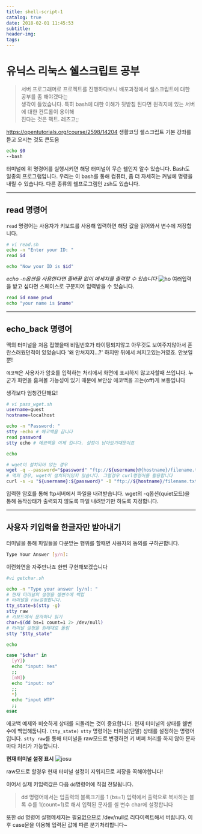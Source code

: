 ```yaml
---
title: shell-script-1
catalog: true
date: 2018-02-01 11:45:53
subtitle:
header-img:
tags:
---
```

# 유닉스 리눅스 쉘스크립트 공부

> 서버 프로그래머로 프로젝트를 진행하다보니 배포과정에서 쉘스크립트에 대한 공부를 좀 해야겠다는  
생각이 들었습니다. 특히 bash에 대한 이해가 뒷받침 된다면 원격지에 있는 서버에 대한 컨트롤이 용이해  
진다는 것은 팩트. 레츠고;;

https://opentutorials.org/course/2598/14204
생활코딩 쉘스크립트 기본 강좌를 듣고 오시는 것도 큰도움

```bash
echo $0
--bash
```
터미널에 위 명령어를 실행시키면 해당 터미널이 무슨 쉘인지 알수 있습니다.
Bash도 일종의 프로그램입니다.
우리는 이 bash를 통해 컴퓨터, 좀 더 자세히는 커널에 명령을 내릴 수 있습니다.
다른 종류의 쉘프로그램인 zsh도 있습니다.

---

## read 명령어
`read` 명령어는 사용자가 키보드를 사용해 입력하면
해당 값을 읽어와서 변수에 저장합니다.

```bash
# vi read.sh
echo -n "Enter your ID: "
read id

echo "Now your ID is $id"
```

*echo -n옵션을 사용한다면 줄바꿈 없이 메세지를 출력할 수 있습니다*
![ho](screenshot.png)
여러입력을 받고 싶다면 스페이스로 구분지어 입력받을 수 있습니다.

```bash
read id name pswd
echo "your name is $name"
```

---
## echo_back 명령어

맥의 터미널을 처음 접했을때
비밀번호가 타이핑되지않고 아무것도 보여주지않아서 혼란스러웠던적이 있었습니다
'왜 안쳐지지...?'
하지만 뒤에서 쳐지고있는거였죠. 안보일뿐!

`에코백`은 사용자가 암호를 입력하는 처리에서 화면에 표시하지 않고자할때 쓰입니다.
누군가 화면을 훔쳐볼 가능성이 있기 때문에
보안상 에코백을 끄는(off)게 보통입니다

생각보다 엄청간단해요!

```bash
# vi pass_wget.sh
username=guest
hostname=localhost

echo -n "Password: "
stty -echo # 에코백을 끕니다
read password
stty echo # 에코백을 이제 킵니다. 설정이 남아있기때문이죠

echo

# wget이 설치되어 있는 경우
wget -q --password="$password" "ftp://${username}@{hostname}/filename.txt"
# 맥의 경우, wget이 설치되어있지 않습니다. 그럴경우 curl명령어를 활용합니다
curl -s -u "${username}:${password}" -0 "ftp://${hostname}/filename.txt"
```

입력한 암호를 통해 ftp서버에서 파일을 내려받습니다.
wget의 -q옵션(quiet모드)을 통해 동작상태가 출력되지 않도록 파일 내려받기만 하도록 지정합니다.


---
## 사용자 키입력을 한글자만 받아내기
터미널을 통해 파일들을 다운받는 행위를 할때면 사용자의 동의를 구하곤합니다.
```bash
Type Your Answer [y/n]:
```
이런화면을 자주만나죠
한번 구현해보겠습니다
```bash
#vi getchar.sh

echo -n "Type your answer [y/n]: "
# 현재 터미널의 설정을 셀변수에 백업
# 터미널을 raw설정합니다.
tty_state=$(stty -g)
stty raw
# 키보드에서 문자하나 읽기
char=$(dd bs=1 count=1 2> /dev/null)
# 터미널 설정을 원래대로 돌림
stty "$tty_state"

echo

case "$char" in
  [yY])
  echo "input: Yes"
  ;;
  [nN])
  echo "input: no"
  ;;
  *)
  echo "input WTF"
  ;;
esac

```

에코백 예제와 비슷하게
상태를 되돌리는 것이 중요합니다.
현재 터미널의 상태를 쉘변수에 백업해둡니다. `(tty_state)`
`stty` 명령어는 터미널(단말) 상태를 설정하는 명령어입니다.
`stty raw`를 통해 터미널을 raw모드로 변경하면
키 버퍼 처리를 하지 않아 문자마다 처리가 가능합니다.

**현재 터미널 설정 표시**
![josu](hoho.png)

raw모드로 할경우 현재 터미널 설정이 지워지므로 저장을 꼭해야합니다!

이어서 실제 키입력값은 다음 `dd`명령어에 직접 전달됩니다.

> dd 명령어에서는 입출력의 블록크기를 1 (bs=1)
입력에서 출력으로 복사하는 블록 수를 1(count=1)로 해서
입력된 문자를 셸 변수 char에 설정합니다

또한 dd 명령어 실행메세지는 필요없으므로 /dev/null로 리다이렉트해서 버립니다.
이후 case문을 이용해 입력된 값에 따른 분기처리합니다~

